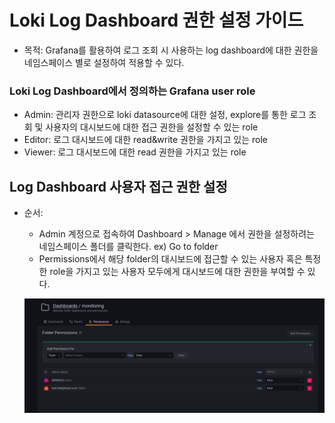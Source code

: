 # Loki Log Dashboard 권한 설정 가이드
* 목적: Grafana를 활용하여 로그 조회 시 사용하는 log dashboard에 대한 권한을 네임스페이스 별로 설정하여 적용할 수 있다.

### Loki Log Dashboard에서 정의하는 Grafana user role
* Admin: 관리자 권한으로 loki datasource에 대한 설정, explore를 통한 로그 조회 및 사용자의 대시보드에 대한 접근 권한을 설정할 수 있는 role
* Editor: 로그 대시보드에 대한 read&write 권한을 가지고 있는 role
* Viewer: 로그 대시보드에 대한 read 권한을 가지고 있는 role

## Log Dashboard 사용자 접근 권한 설정
* 순서: 
    * Admin 계정으로 접속하여 Dashboard > Manage 에서 권한을 설정하려는 네임스페이스 폴더를 클릭한다. ex) Go to folder
    * Permissions에서 해당 folder의 대시보드에 접근할 수 있는 사용자 혹은 특정한 role을 가지고 있는 사용자 모두에게 대시보드에 대한 권한을 부여할 수 있다.
    
    ![image](../figure/dashboard-role2.png)
    
    
